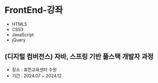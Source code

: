 # FrontEnd-강좌
- HTML5
- CSS3
- JavaScript
- jQuery

## (디지털 컴버전스) 자바, 스프링 기반 풀스택 개발자 과정
- 장소 : 휴먼교육센터 수원
- 기간 : 2024.07 ~ 2024.12
